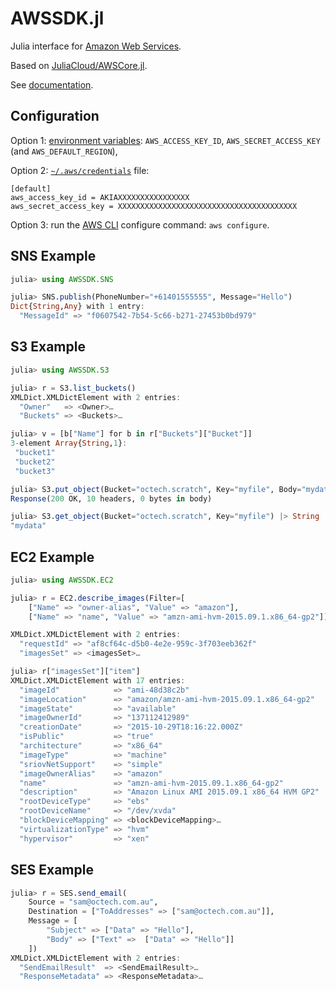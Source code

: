 # AWSSDK.jl

Julia interface for [Amazon Web Services](https://aws.amazon.com).

Based on [JuliaCloud/AWSCore.jl](https://github.com/JuliaCloud/AWSCore.jl).

See [documentation](https://juliacloud.github.io/AWSCore.jl/build/index.html).

## Configuration

Option 1: [environment variables](http://docs.aws.amazon.com/cli/latest/userguide/cli-environment.html):
`AWS_ACCESS_KEY_ID`, `AWS_SECRET_ACCESS_KEY` (and `AWS_DEFAULT_REGION`),

Option 2: [`~/.aws/credentials`](http://docs.aws.amazon.com/cli/latest/userguide/cli-config-files.html) file:
```
[default]
aws_access_key_id = AKIAXXXXXXXXXXXXXXXX
aws_secret_access_key = XXXXXXXXXXXXXXXXXXXXXXXXXXXXXXXXXXXXXXXX
```

Option 3: run the [AWS CLI](http://docs.aws.amazon.com/cli/latest/userguide/cli-chap-getting-started.html#cli-quick-configuration)
configure command: `aws configure`.

## SNS Example

```julia
julia> using AWSSDK.SNS

julia> SNS.publish(PhoneNumber="+61401555555", Message="Hello")
Dict{String,Any} with 1 entry:
  "MessageId" => "f0607542-7b54-5c66-b271-27453b0bd979"
```

## S3 Example

```julia
julia> using AWSSDK.S3

julia> r = S3.list_buckets()
XMLDict.XMLDictElement with 2 entries:
  "Owner"   => <Owner>…
  "Buckets" => <Buckets>…

julia> v = [b["Name"] for b in r["Buckets"]["Bucket"]]
3-element Array{String,1}:
 "bucket1"
 "bucket2"
 "bucket3"

julia> S3.put_object(Bucket="octech.scratch", Key="myfile", Body="mydata")
Response(200 OK, 10 headers, 0 bytes in body)

julia> S3.get_object(Bucket="octech.scratch", Key="myfile") |> String
"mydata"

```

## EC2 Example

```julia
julia> using AWSSDK.EC2

julia> r = EC2.describe_images(Filter=[
    ["Name" => "owner-alias", "Value" => "amazon"],
    ["Name" => "name", "Value" => "amzn-ami-hvm-2015.09.1.x86_64-gp2"]])

XMLDict.XMLDictElement with 2 entries:
  "requestId" => "af8cf64c-d5b0-4e2e-959c-3f703eeb362f"
  "imagesSet" => <imagesSet>…

julia> r["imagesSet"]["item"]
XMLDict.XMLDictElement with 17 entries:
  "imageId"            => "ami-48d38c2b"
  "imageLocation"      => "amazon/amzn-ami-hvm-2015.09.1.x86_64-gp2"
  "imageState"         => "available"
  "imageOwnerId"       => "137112412989"
  "creationDate"       => "2015-10-29T18:16:22.000Z"
  "isPublic"           => "true"
  "architecture"       => "x86_64"
  "imageType"          => "machine"
  "sriovNetSupport"    => "simple"
  "imageOwnerAlias"    => "amazon"
  "name"               => "amzn-ami-hvm-2015.09.1.x86_64-gp2"
  "description"        => "Amazon Linux AMI 2015.09.1 x86_64 HVM GP2"
  "rootDeviceType"     => "ebs"
  "rootDeviceName"     => "/dev/xvda"
  "blockDeviceMapping" => <blockDeviceMapping>…
  "virtualizationType" => "hvm"
  "hypervisor"         => "xen"
```

## SES Example

```julia
julia> r = SES.send_email(
    Source = "sam@octech.com.au",
    Destination = ["ToAddresses" => ["sam@octech.com.au"]],
    Message = [
        "Subject" => ["Data" => "Hello"],
        "Body" => ["Text" =>  ["Data" => "Hello"]]
    ])
XMLDict.XMLDictElement with 2 entries:
  "SendEmailResult"  => <SendEmailResult>…
  "ResponseMetadata" => <ResponseMetadata>…
```
